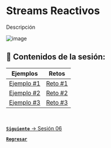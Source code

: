 # Streams Reactivos

Descripción


![image](https://user-images.githubusercontent.com/110350110/235716022-45cde06f-5a2d-4708-95c5-a20e3222f798.png)


## :bookmark_tabs: Contenidos de la sesión:

| **Ejemplos**                           | **Retos**                     |
|----------------------------------------|-------------------------------|
| [Ejemplo #1](./work/Ejemplos/Ejemplo1) | [Reto #1](./work/Retos/Reto1) |
| [Ejemplo #2](./work/Ejemplos/Ejemplo2) | [Reto #2](./work/Retos/Reto2) |
| [Ejemplo #3](./work/Ejemplos/Ejemplo3) | [Reto #3](./work/Retos/Reto3) |

<br>

[**`Siguiente`** -> Sesión 06](../Sesion6)

[**`Regresar`**](../../../)
